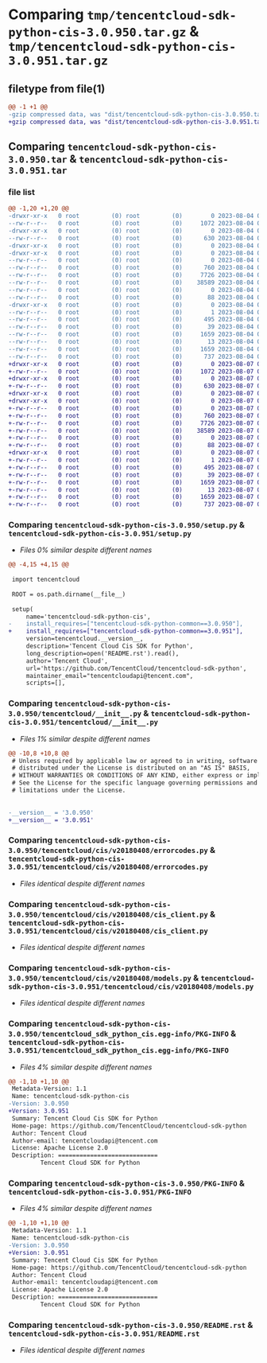 # Comparing `tmp/tencentcloud-sdk-python-cis-3.0.950.tar.gz` & `tmp/tencentcloud-sdk-python-cis-3.0.951.tar.gz`

## filetype from file(1)

```diff
@@ -1 +1 @@
-gzip compressed data, was "dist/tencentcloud-sdk-python-cis-3.0.950.tar", last modified: Fri Aug  4 00:22:53 2023, max compression
+gzip compressed data, was "dist/tencentcloud-sdk-python-cis-3.0.951.tar", last modified: Mon Aug  7 00:22:31 2023, max compression
```

## Comparing `tencentcloud-sdk-python-cis-3.0.950.tar` & `tencentcloud-sdk-python-cis-3.0.951.tar`

### file list

```diff
@@ -1,20 +1,20 @@
-drwxr-xr-x   0 root         (0) root         (0)        0 2023-08-04 00:22:53.000000 tencentcloud-sdk-python-cis-3.0.950/
--rw-r--r--   0 root         (0) root         (0)     1072 2023-08-04 00:22:53.000000 tencentcloud-sdk-python-cis-3.0.950/setup.py
-drwxr-xr-x   0 root         (0) root         (0)        0 2023-08-04 00:22:53.000000 tencentcloud-sdk-python-cis-3.0.950/tencentcloud/
--rw-r--r--   0 root         (0) root         (0)      630 2023-08-04 00:22:53.000000 tencentcloud-sdk-python-cis-3.0.950/tencentcloud/__init__.py
-drwxr-xr-x   0 root         (0) root         (0)        0 2023-08-04 00:22:53.000000 tencentcloud-sdk-python-cis-3.0.950/tencentcloud/cis/
-drwxr-xr-x   0 root         (0) root         (0)        0 2023-08-04 00:22:53.000000 tencentcloud-sdk-python-cis-3.0.950/tencentcloud/cis/v20180408/
--rw-r--r--   0 root         (0) root         (0)        0 2023-08-04 00:22:53.000000 tencentcloud-sdk-python-cis-3.0.950/tencentcloud/cis/v20180408/__init__.py
--rw-r--r--   0 root         (0) root         (0)      760 2023-08-04 00:22:53.000000 tencentcloud-sdk-python-cis-3.0.950/tencentcloud/cis/v20180408/errorcodes.py
--rw-r--r--   0 root         (0) root         (0)     7726 2023-08-04 00:22:53.000000 tencentcloud-sdk-python-cis-3.0.950/tencentcloud/cis/v20180408/cis_client.py
--rw-r--r--   0 root         (0) root         (0)    38589 2023-08-04 00:22:53.000000 tencentcloud-sdk-python-cis-3.0.950/tencentcloud/cis/v20180408/models.py
--rw-r--r--   0 root         (0) root         (0)        0 2023-08-04 00:22:53.000000 tencentcloud-sdk-python-cis-3.0.950/tencentcloud/cis/__init__.py
--rw-r--r--   0 root         (0) root         (0)       88 2023-08-04 00:22:53.000000 tencentcloud-sdk-python-cis-3.0.950/setup.cfg
-drwxr-xr-x   0 root         (0) root         (0)        0 2023-08-04 00:22:53.000000 tencentcloud-sdk-python-cis-3.0.950/tencentcloud_sdk_python_cis.egg-info/
--rw-r--r--   0 root         (0) root         (0)        1 2023-08-04 00:22:53.000000 tencentcloud-sdk-python-cis-3.0.950/tencentcloud_sdk_python_cis.egg-info/dependency_links.txt
--rw-r--r--   0 root         (0) root         (0)      495 2023-08-04 00:22:53.000000 tencentcloud-sdk-python-cis-3.0.950/tencentcloud_sdk_python_cis.egg-info/SOURCES.txt
--rw-r--r--   0 root         (0) root         (0)       39 2023-08-04 00:22:53.000000 tencentcloud-sdk-python-cis-3.0.950/tencentcloud_sdk_python_cis.egg-info/requires.txt
--rw-r--r--   0 root         (0) root         (0)     1659 2023-08-04 00:22:53.000000 tencentcloud-sdk-python-cis-3.0.950/tencentcloud_sdk_python_cis.egg-info/PKG-INFO
--rw-r--r--   0 root         (0) root         (0)       13 2023-08-04 00:22:53.000000 tencentcloud-sdk-python-cis-3.0.950/tencentcloud_sdk_python_cis.egg-info/top_level.txt
--rw-r--r--   0 root         (0) root         (0)     1659 2023-08-04 00:22:53.000000 tencentcloud-sdk-python-cis-3.0.950/PKG-INFO
--rw-r--r--   0 root         (0) root         (0)      737 2023-08-04 00:22:53.000000 tencentcloud-sdk-python-cis-3.0.950/README.rst
+drwxr-xr-x   0 root         (0) root         (0)        0 2023-08-07 00:22:31.000000 tencentcloud-sdk-python-cis-3.0.951/
+-rw-r--r--   0 root         (0) root         (0)     1072 2023-08-07 00:22:31.000000 tencentcloud-sdk-python-cis-3.0.951/setup.py
+drwxr-xr-x   0 root         (0) root         (0)        0 2023-08-07 00:22:31.000000 tencentcloud-sdk-python-cis-3.0.951/tencentcloud/
+-rw-r--r--   0 root         (0) root         (0)      630 2023-08-07 00:22:31.000000 tencentcloud-sdk-python-cis-3.0.951/tencentcloud/__init__.py
+drwxr-xr-x   0 root         (0) root         (0)        0 2023-08-07 00:22:31.000000 tencentcloud-sdk-python-cis-3.0.951/tencentcloud/cis/
+drwxr-xr-x   0 root         (0) root         (0)        0 2023-08-07 00:22:31.000000 tencentcloud-sdk-python-cis-3.0.951/tencentcloud/cis/v20180408/
+-rw-r--r--   0 root         (0) root         (0)        0 2023-08-07 00:22:31.000000 tencentcloud-sdk-python-cis-3.0.951/tencentcloud/cis/v20180408/__init__.py
+-rw-r--r--   0 root         (0) root         (0)      760 2023-08-07 00:22:31.000000 tencentcloud-sdk-python-cis-3.0.951/tencentcloud/cis/v20180408/errorcodes.py
+-rw-r--r--   0 root         (0) root         (0)     7726 2023-08-07 00:22:31.000000 tencentcloud-sdk-python-cis-3.0.951/tencentcloud/cis/v20180408/cis_client.py
+-rw-r--r--   0 root         (0) root         (0)    38589 2023-08-07 00:22:31.000000 tencentcloud-sdk-python-cis-3.0.951/tencentcloud/cis/v20180408/models.py
+-rw-r--r--   0 root         (0) root         (0)        0 2023-08-07 00:22:31.000000 tencentcloud-sdk-python-cis-3.0.951/tencentcloud/cis/__init__.py
+-rw-r--r--   0 root         (0) root         (0)       88 2023-08-07 00:22:31.000000 tencentcloud-sdk-python-cis-3.0.951/setup.cfg
+drwxr-xr-x   0 root         (0) root         (0)        0 2023-08-07 00:22:31.000000 tencentcloud-sdk-python-cis-3.0.951/tencentcloud_sdk_python_cis.egg-info/
+-rw-r--r--   0 root         (0) root         (0)        1 2023-08-07 00:22:31.000000 tencentcloud-sdk-python-cis-3.0.951/tencentcloud_sdk_python_cis.egg-info/dependency_links.txt
+-rw-r--r--   0 root         (0) root         (0)      495 2023-08-07 00:22:31.000000 tencentcloud-sdk-python-cis-3.0.951/tencentcloud_sdk_python_cis.egg-info/SOURCES.txt
+-rw-r--r--   0 root         (0) root         (0)       39 2023-08-07 00:22:31.000000 tencentcloud-sdk-python-cis-3.0.951/tencentcloud_sdk_python_cis.egg-info/requires.txt
+-rw-r--r--   0 root         (0) root         (0)     1659 2023-08-07 00:22:31.000000 tencentcloud-sdk-python-cis-3.0.951/tencentcloud_sdk_python_cis.egg-info/PKG-INFO
+-rw-r--r--   0 root         (0) root         (0)       13 2023-08-07 00:22:31.000000 tencentcloud-sdk-python-cis-3.0.951/tencentcloud_sdk_python_cis.egg-info/top_level.txt
+-rw-r--r--   0 root         (0) root         (0)     1659 2023-08-07 00:22:31.000000 tencentcloud-sdk-python-cis-3.0.951/PKG-INFO
+-rw-r--r--   0 root         (0) root         (0)      737 2023-08-07 00:22:31.000000 tencentcloud-sdk-python-cis-3.0.951/README.rst
```

### Comparing `tencentcloud-sdk-python-cis-3.0.950/setup.py` & `tencentcloud-sdk-python-cis-3.0.951/setup.py`

 * *Files 0% similar despite different names*

```diff
@@ -4,15 +4,15 @@
 
 import tencentcloud
 
 ROOT = os.path.dirname(__file__)
 
 setup(
     name='tencentcloud-sdk-python-cis',
-    install_requires=["tencentcloud-sdk-python-common==3.0.950"],
+    install_requires=["tencentcloud-sdk-python-common==3.0.951"],
     version=tencentcloud.__version__,
     description='Tencent Cloud Cis SDK for Python',
     long_description=open('README.rst').read(),
     author='Tencent Cloud',
     url='https://github.com/TencentCloud/tencentcloud-sdk-python',
     maintainer_email="tencentcloudapi@tencent.com",
     scripts=[],
```

### Comparing `tencentcloud-sdk-python-cis-3.0.950/tencentcloud/__init__.py` & `tencentcloud-sdk-python-cis-3.0.951/tencentcloud/__init__.py`

 * *Files 1% similar despite different names*

```diff
@@ -10,8 +10,8 @@
 # Unless required by applicable law or agreed to in writing, software
 # distributed under the License is distributed on an "AS IS" BASIS,
 # WITHOUT WARRANTIES OR CONDITIONS OF ANY KIND, either express or implied.
 # See the License for the specific language governing permissions and
 # limitations under the License.
 
 
-__version__ = '3.0.950'
+__version__ = '3.0.951'
```

### Comparing `tencentcloud-sdk-python-cis-3.0.950/tencentcloud/cis/v20180408/errorcodes.py` & `tencentcloud-sdk-python-cis-3.0.951/tencentcloud/cis/v20180408/errorcodes.py`

 * *Files identical despite different names*

### Comparing `tencentcloud-sdk-python-cis-3.0.950/tencentcloud/cis/v20180408/cis_client.py` & `tencentcloud-sdk-python-cis-3.0.951/tencentcloud/cis/v20180408/cis_client.py`

 * *Files identical despite different names*

### Comparing `tencentcloud-sdk-python-cis-3.0.950/tencentcloud/cis/v20180408/models.py` & `tencentcloud-sdk-python-cis-3.0.951/tencentcloud/cis/v20180408/models.py`

 * *Files identical despite different names*

### Comparing `tencentcloud-sdk-python-cis-3.0.950/tencentcloud_sdk_python_cis.egg-info/PKG-INFO` & `tencentcloud-sdk-python-cis-3.0.951/tencentcloud_sdk_python_cis.egg-info/PKG-INFO`

 * *Files 4% similar despite different names*

```diff
@@ -1,10 +1,10 @@
 Metadata-Version: 1.1
 Name: tencentcloud-sdk-python-cis
-Version: 3.0.950
+Version: 3.0.951
 Summary: Tencent Cloud Cis SDK for Python
 Home-page: https://github.com/TencentCloud/tencentcloud-sdk-python
 Author: Tencent Cloud
 Author-email: tencentcloudapi@tencent.com
 License: Apache License 2.0
 Description: ============================
         Tencent Cloud SDK for Python
```

### Comparing `tencentcloud-sdk-python-cis-3.0.950/PKG-INFO` & `tencentcloud-sdk-python-cis-3.0.951/PKG-INFO`

 * *Files 4% similar despite different names*

```diff
@@ -1,10 +1,10 @@
 Metadata-Version: 1.1
 Name: tencentcloud-sdk-python-cis
-Version: 3.0.950
+Version: 3.0.951
 Summary: Tencent Cloud Cis SDK for Python
 Home-page: https://github.com/TencentCloud/tencentcloud-sdk-python
 Author: Tencent Cloud
 Author-email: tencentcloudapi@tencent.com
 License: Apache License 2.0
 Description: ============================
         Tencent Cloud SDK for Python
```

### Comparing `tencentcloud-sdk-python-cis-3.0.950/README.rst` & `tencentcloud-sdk-python-cis-3.0.951/README.rst`

 * *Files identical despite different names*

